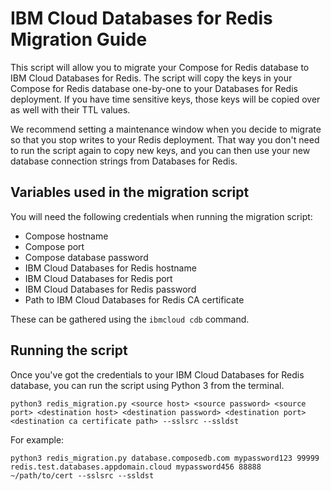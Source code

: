 # IBM Cloud Databases for Redis Migration Guide

This script will allow you to migrate your Compose for Redis database to IBM Cloud Databases for Redis. The script will copy the keys in your Compose for Redis database one-by-one to your Databases for Redis deployment. If you have time sensitive keys, those keys will be copied over as well with their TTL values. 

We recommend setting a maintenance window when you decide to migrate so that you stop writes to your Redis deployment. That way you don't need to run the script again to copy new keys, and you can then use your new database connection strings from Databases for Redis.

## Variables used in the migration script
You will need the following credentials when running the migration script:

- Compose hostname
- Compose port
- Compose database password
- IBM Cloud Databases for Redis hostname
- IBM Cloud Databases for Redis port
- IBM Cloud Databases for Redis password 
- Path to IBM Cloud Databases for Redis CA certificate

These can be gathered using the `ibmcloud cdb` command.

## Running the script

Once you've got the credentials to your IBM Cloud Databases for Redis database, you can run the script using Python 3 from the terminal.

```shell
python3 redis_migration.py <source host> <source password> <source port> <destination host> <destination password> <destination port>  <destination ca certificate path> --sslsrc --ssldst
```

For example:

```shell
python3 redis_migration.py database.composedb.com mypassword123 99999 redis.test.databases.appdomain.cloud mypassword456 88888  ~/path/to/cert --sslsrc --ssldst
```
